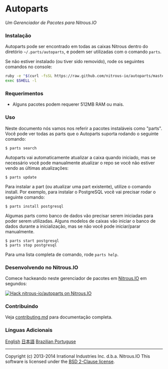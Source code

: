 # Autoparts
*Um Gerenciador de Pacotes para Nitrous.IO*

### Instalação

Autoparts pode ser encontrado em todas as caixas Nitrous dentro do diretório `~/.parts/autoparts`,
e podem ser utilizadas com o comando `parts`.

Se não estiver instalado (ou tiver sido removido), rode os seguintes comandos no console:

```sh
ruby -e "$(curl -fsSL https://raw.github.com/nitrous-io/autoparts/master/setup.rb)"
exec $SHELL -l
```

### Requerimentos

* Alguns pacotes podem requerer 512MB RAM ou mais.

### Uso

Neste documento nós vamos nos referir a pacotes instaláveis como "parts". Você pode ver todas as parts
que o Autoparts suporta rodando o seguinte comando:

    $ parts search

Autoparts vai automaticamente atualizar a caixa quando iniciado, mas se necessário você pode manualmente
atualizar o repo se você não estiver vendo as últimas atualizações:

    $ parts update

Para instalar a part (ou atualizar uma part existente), utilize o comando install. Por exemplo, para
instalar o PostgreSQL você vai precisar rodar o seguinte comando:

    $ parts install postgresql

Algumas parts como  banco de dados vão precisar serem iniciadas para poder serem utilizadas. Alguns modelos de caixas vão
iniciar o banco de dados durante a inicialização, mas se não você pode iniciar/parar manualmente.

    $ parts start postgresql
    $ parts stop postgresql

Para uma lista completa de comando, rode `parts help`.

### Desenvolvendo no Nitrous.IO

Comece hackeando neste gerenciador de pacotes em
[Nitrous.IO](https://www.nitrous.io/?utm_source=github.com&utm_campaign=Autoparts&utm_medium=hackonnitrous)
em segundos:

[![Hack nitrous-io/autoparts on Nitrous.IO](https://d3o0mnbgv6k92a.cloudfront.net/assets/hack-l-v1-3cc067e71372f6045e1949af9d96095b.png)](https://www.nitrous.io/hack_button?source=embed&runtime=rails&repo=nitrous-io%2Fautoparts&file_to_open=docs%2Fcontributing.md)

### Contribuindo

Veja [contributing.md](https://github.com/nitrous-io/autoparts/tree/master/docs/contributing.md) para documentação completa.

### Línguas Adicionais

[English](https://github.com/action-io/autoparts/blob/master/README.md)
[日本語](https://github.com/action-io/autoparts/blob/master/README.ja.md)
[Brazilian Portuguse](https://github.com/action-io/autoparts/blob/master/README.pt_br.md)

- - -
Copyright (c) 2013-2014 Irrational Industries Inc. d.b.a. Nitrous.IO
This software is licensed under the [BSD 2-Clause license](https://raw.github.com/nitrous-io/autoparts/master/LICENSE).
